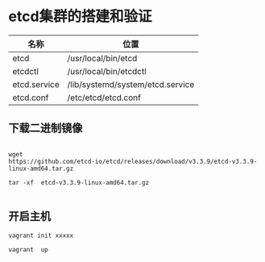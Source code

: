 # etcd集群的搭建和验证



| 名称 | 位置 |
| --- | --- |
| etcd | /usr/local/bin/etcd |
| etcdctl | /usr/local/bin/etcdctl |
| etcd.service | /lib/systemd/system/etcd.service |
| etcd.conf | /etc/etcd/etcd.conf |






## 下载二进制镜像

```

wget 
https://github.com/etcd-io/etcd/releases/download/v3.3.9/etcd-v3.3.9-linux-amd64.tar.gz

tar -xf  etcd-v3.3.9-linux-amd64.tar.gz


```

## 开启主机


```
vagrant init xxxxx

vagrant  up

```


